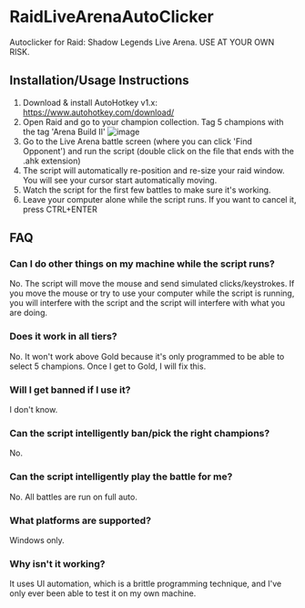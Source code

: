 # RaidLiveArenaAutoClicker

Autoclicker for Raid: Shadow Legends Live Arena.  USE AT YOUR OWN RISK.

## Installation/Usage Instructions

1. Download & install AutoHotkey v1.x: https://www.autohotkey.com/download/
2. Open Raid and go to your champion collection.  Tag 5 champions with the tag 'Arena Build II'
![image](https://github.com/wbm1113/RaidLiveArenaAutoClicker/assets/46951987/0b83b984-6e20-4c57-a2ff-cf9a040ba216)
3. Go to the Live Arena battle screen (where you can click 'Find Opponent') and run the script (double click on the file that ends with the .ahk extension)
4. The script will automatically re-position and re-size your raid window.  You will see your cursor start automatically moving.
5. Watch the script for the first few battles to make sure it's working.
6. Leave your computer alone while the script runs.  If you want to cancel it, press CTRL+ENTER

## FAQ

### Can I do other things on my machine while the script runs?
No.  The script will move the mouse and send simulated clicks/keystrokes.  If you move the mouse or try to use your computer while the script is running, you will interfere with the script and the script will interfere with what you are doing.

### Does it work in all tiers?
No.  It won't work above Gold because it's only programmed to be able to select 5 champions.  Once I get to Gold, I will fix this.

### Will I get banned if I use it?
I don't know.

### Can the script intelligently ban/pick the right champions?
No.

### Can the script intelligently play the battle for me?
No.  All battles are run on full auto.

### What platforms are supported?
Windows only.

### Why isn't it working?
It uses UI automation, which is a brittle programming technique, and I've only ever been able to test it on my own machine.
